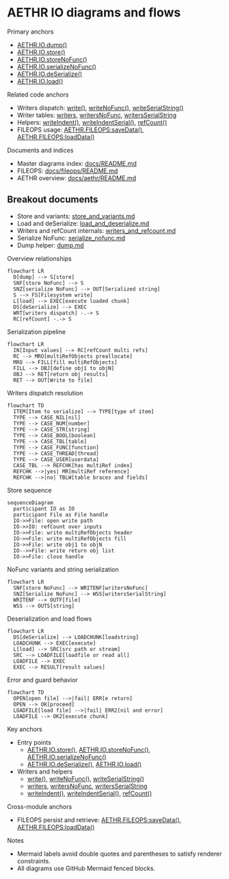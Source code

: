# AETHR IO diagrams and flows

Primary anchors
- [AETHR.IO.dump()](../../dev/IO.lua:35)
- [AETHR.IO.store()](../../dev/IO.lua:63)
- [AETHR.IO.storeNoFunc()](../../dev/IO.lua:134)
- [AETHR.IO.serializeNoFunc()](../../dev/IO.lua:199)
- [AETHR.IO.deSerialize()](../../dev/IO.lua:281)
- [AETHR.IO.load()](../../dev/IO.lua:310)

Related code anchors
- Writers dispatch: [write()](../../dev/IO.lua:337), [writeNoFunc()](../../dev/IO.lua:349), [writeSerialString()](../../dev/IO.lua:361)
- Writer tables: [writers](../../dev/IO.lua:422), [writersNoFunc](../../dev/IO.lua:488), [writersSerialString](../../dev/IO.lua:546)
- Helpers: [writeIndent()](../../dev/IO.lua:377), [writeIndentSerial()](../../dev/IO.lua:383), [refCount()](../../dev/IO.lua:401)
- FILEOPS usage: [AETHR.FILEOPS:saveData()](../../dev/FILEOPS_.lua:155), [AETHR.FILEOPS:loadData()](../../dev/FILEOPS_.lua:173)

Documents and indices
- Master diagrams index: [docs/README.md](../README.md)
- FILEOPS: [docs/fileops/README.md](../fileops/README.md)
- AETHR overview: [docs/aethr/README.md](../aethr/README.md)

## Breakout documents

- Store and variants: [store_and_variants.md](./store_and_variants.md)
- Load and deSerialize: [load_and_deserialize.md](./load_and_deserialize.md)
- Writers and refCount internals: [writers_and_refcount.md](./writers_and_refcount.md)
- Serialize NoFunc: [serialize_nofunc.md](./serialize_nofunc.md)
- Dump helper: [dump.md](./dump.md)

Overview relationships

```mermaid
flowchart LR
  D[dump] --> S[store]
  SNF[store NoFunc] --> S
  SNZ[serialize NoFunc] --> OUT[Serialized string]
  S --> FS[Filesystem write]
  L[load] --> EXEC[execute loaded chunk]
  DS[deSerialize] --> EXEC
  WRT[writers dispatch] -.-> S
  RC[refCount] -.-> S
```

Serialization pipeline

```mermaid
flowchart LR
  IN[Input values] --> RC[refCount multi refs]
  RC --> MRO[multiRefObjects preallocate]
  MRO --> FILL[fill multiRefObjects]
  FILL --> OBJ[define obj1 to objN]
  OBJ --> RET[return obj results]
  RET --> OUT[Write to file]
```

Writers dispatch resolution

```mermaid
flowchart TD
  ITEM[Item to serialize] --> TYPE[type of item]
  TYPE --> CASE_NIL[nil]
  TYPE --> CASE_NUM[number]
  TYPE --> CASE_STR[string]
  TYPE --> CASE_BOOL[boolean]
  TYPE --> CASE_TBL[table]
  TYPE --> CASE_FUNC[function]
  TYPE --> CASE_THREAD[thread]
  TYPE --> CASE_USER[userdata]
  CASE_TBL --> REFCHK[has multiRef index]
  REFCHK -->|yes| MR[multiRef reference]
  REFCHK -->|no| TBLW[table braces and fields]
```

Store sequence

```mermaid
sequenceDiagram
  participant IO as IO
  participant File as File handle
  IO->>File: open write path
  IO->>IO: refCount over inputs
  IO->>File: write multiRefObjects header
  IO->>File: write multiRefObjects fill
  IO->>File: write obj1 to objN
  IO-->>File: write return obj list
  IO->>File: close handle
```

NoFunc variants and string serialization

```mermaid
flowchart LR
  SNF[store NoFunc] --> WRITENF[writersNoFunc]
  SNZ[Serialize NoFunc] --> WSS[writersSerialString]
  WRITENF --> OUTF[file]
  WSS --> OUTS[string]
```

Deserialization and load flows

```mermaid
flowchart LR
  DS[deSerialize] --> LOADCHUNK[loadstring]
  LOADCHUNK --> EXEC[execute]
  L[load] --> SRC[src path or stream]
  SRC --> LOADFILE[loadfile or read all]
  LOADFILE --> EXEC
  EXEC --> RESULT[result values]
```

Error and guard behavior

```mermaid
flowchart TD
  OPEN[open file] -->|fail| ERR[e return]
  OPEN --> OK[proceed]
  LOADFILE[load file] -->|fail| ERR2[nil and error]
  LOADFILE --> OK2[execute chunk]
```

Key anchors
- Entry points
  - [AETHR.IO.store()](../../dev/IO.lua:63), [AETHR.IO.storeNoFunc()](../../dev/IO.lua:134), [AETHR.IO.serializeNoFunc()](../../dev/IO.lua:199)
  - [AETHR.IO.deSerialize()](../../dev/IO.lua:281), [AETHR.IO.load()](../../dev/IO.lua:310)
- Writers and helpers
  - [write()](../../dev/IO.lua:337), [writeNoFunc()](../../dev/IO.lua:349), [writeSerialString()](../../dev/IO.lua:361)
  - [writers](../../dev/IO.lua:422), [writersNoFunc](../../dev/IO.lua:488), [writersSerialString](../../dev/IO.lua:546)
  - [writeIndent()](../../dev/IO.lua:377), [writeIndentSerial()](../../dev/IO.lua:383), [refCount()](../../dev/IO.lua:401)

Cross-module anchors
- FILEOPS persist and retrieve: [AETHR.FILEOPS:saveData()](../../dev/FILEOPS_.lua:155), [AETHR.FILEOPS:loadData()](../../dev/FILEOPS_.lua:173)

Notes
- Mermaid labels avoid double quotes and parentheses to satisfy renderer constraints.
- All diagrams use GitHub Mermaid fenced blocks.